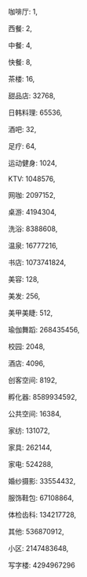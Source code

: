 咖啡厅: 1,

 西餐: 2,

 中餐: 4,

 快餐: 8,

 茶楼: 16,

 甜品店: 32768,

 日韩料理: 65536,

 酒吧: 32,

 足疗: 64,

 运动健身: 1024,

 KTV: 1048576,

 网咖: 2097152,

 桌游: 4194304,

 洗浴: 8388608,

 温泉: 16777216,

 书店: 1073741824,

 美容: 128,

 美发: 256,

 美甲美睫: 512,

 瑜伽舞蹈: 268435456,

 校园: 2048,

 酒店: 4096,

 创客空间: 8192,

 孵化器: 8589934592,

 公共空间: 16384,

 家纺: 131072,

 家具: 262144,

 家电: 524288,

 婚纱摄影: 33554432,

 服饰鞋包: 67108864,

 体检齿科: 134217728,

 其他: 536870912,

 小区: 2147483648,

 写字楼: 4294967296


